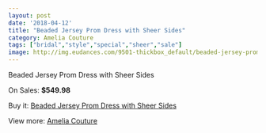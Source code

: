 ```yaml
---
layout: post
date: '2018-04-12'
title: "Beaded Jersey Prom Dress with Sheer Sides"
category: Amelia Couture
tags: ["bridal","style","special","sheer","sale"]
image: http://img.eudances.com/9501-thickbox_default/beaded-jersey-prom-dress-with-sheer-sides.jpg
---
```

Beaded Jersey Prom Dress with Sheer Sides

On Sales: **$549.98**
<a href="https://www.eudances.com/en/amelia-couture/3152-beaded-jersey-prom-dress-with-sheer-sides.html"><amp-img layout="responsive" width="600" height="600" src="//img.eudances.com/9501-thickbox_default/beaded-jersey-prom-dress-with-sheer-sides.jpg" alt="Beaded Jersey Prom Dress with Sheer Sides 0" /></a>
<a href="https://www.eudances.com/en/amelia-couture/3152-beaded-jersey-prom-dress-with-sheer-sides.html"><amp-img layout="responsive" width="600" height="600" src="//img.eudances.com/9505-thickbox_default/beaded-jersey-prom-dress-with-sheer-sides.jpg" alt="Beaded Jersey Prom Dress with Sheer Sides 1" /></a>
<a href="https://www.eudances.com/en/amelia-couture/3152-beaded-jersey-prom-dress-with-sheer-sides.html"><amp-img layout="responsive" width="600" height="600" src="//img.eudances.com/9504-thickbox_default/beaded-jersey-prom-dress-with-sheer-sides.jpg" alt="Beaded Jersey Prom Dress with Sheer Sides 2" /></a>
<a href="https://www.eudances.com/en/amelia-couture/3152-beaded-jersey-prom-dress-with-sheer-sides.html"><amp-img layout="responsive" width="600" height="600" src="//img.eudances.com/9503-thickbox_default/beaded-jersey-prom-dress-with-sheer-sides.jpg" alt="Beaded Jersey Prom Dress with Sheer Sides 3" /></a>
<a href="https://www.eudances.com/en/amelia-couture/3152-beaded-jersey-prom-dress-with-sheer-sides.html"><amp-img layout="responsive" width="600" height="600" src="//img.eudances.com/9502-thickbox_default/beaded-jersey-prom-dress-with-sheer-sides.jpg" alt="Beaded Jersey Prom Dress with Sheer Sides 4" /></a>

Buy it: [Beaded Jersey Prom Dress with Sheer Sides](https://www.eudances.com/en/amelia-couture/3152-beaded-jersey-prom-dress-with-sheer-sides.html "Beaded Jersey Prom Dress with Sheer Sides")

View more: [Amelia Couture](https://www.eudances.com/en/54-Amelia-Couture "Amelia Couture")